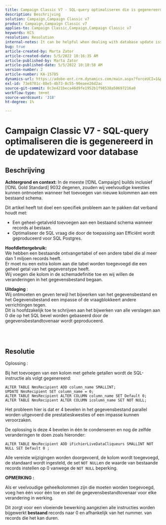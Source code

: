 ```yaml
---
title: Campaign Classic V7 - SQL-query optimaliseren die is gegenereerd in de updatewizard voor database
description: Beschrijving
solution: Campaign,Campaign Classic v7
product: Campaign,Campaign Classic v7
applies-to: Campaign Classic,Campaign,Campaign Classic v7
keywords: KCS
resolution: Resolution
internal-notes: It can be helpful when dealing with database update issues with big tables
bug: true
article-created-by: Marta Zator
article-created-date: 5/5/2022 10:16:35 AM
article-published-by: Marta Zator
article-published-date: 5/5/2022 10:18:58 AM
version-number: 2
article-number: KA-15785
dynamics-url: https://adobe-ent.crm.dynamics.com/main.aspx?forceUCI=1&pagetype=entityrecord&etn=knowledgearticle&id=e810bb6a-5ccc-ec11-a7b5-6045bd00dbbc
exl-id: 73e8701c-88e5-4b73-8c55-90eaee26d2ac
source-git-commit: 0c3e421beca46d9fe1952b1f98538a50697216a0
workflow-type: tm+mt
source-wordcount: '318'
ht-degree: 1%

---
```


# Campaign Classic V7 - SQL-query optimaliseren die is gegenereerd in de updatewizard voor database

## Beschrijving


<b>Achtergrond en context:</b>
In de meeste [!DNL Campaign] builds inclusief [!DNL Gold Standard] 9032 degenen, zouden wij veelvoudige kwesties kunnen ontmoeten wanneer het toevoegen van nieuwe kolommen aan een bestaand schema.

Dit artikel heeft tot doel een specifiek probleem aan te pakken dat verband houdt met:

- Een geheel-getalveld toevoegen aan een bestaand schema wanneer records al bestaan.
- Optimaliseer de SQL vraag die door de toepassing aan Efficiënt wordt geproduceerd voor SQL Postgres.


<b>Hoofdlettergebruik:</b> 
<br>We hebben een bestaande ontvangertabel of een andere tabel die al meer dan 1 miljoen records heeft.
<br>Er moet nu een extra kolom aan die tabel worden toegevoegd die een geheel getal van het gegevenstype heeft.
<br>Wij voegen die kolom in de schemadefinitie toe en wij willen de veranderingen in het gegevensbestand begaan.

<b>Uitdaging </b>:
<br>Wij ontmoeten en geven terwijl het bijwerken van het gegevensbestand en het Gegevensbestand een impasse of de vraagblokkeert andere verrichtingen tegen.
<br>Dit is hoofdzakelijk toe te schrijven aan het bijwerken van alle verslagen aan 0 die op het SQL bevel worden gebaseerd door de gegevensbestandtovenaar wordt geproduceerd.


<br> <br>

## Resolutie


Oplossing :

Bij het toevoegen van een kolom met gehele getallen wordt de SQL-instructie als volgt gegenereerd:

```
ALTER TABLE NmsRecipient ADD column_name SMALLINT;
UPDATE NmsRecipient SET column_name = 0;
ALTER TABLE NmsRecipient ALTER COLUMN column_name SET Default 0;
ALTER TABLE NmsRecipient ALTER COLUMN icolumn_name SET NOT NULL;
```

Het probleem hier is dat er 4 bevelen in het gegevensbestand parallel worden uitgevoerd die prestatieskwesties of een impasse kunnen veroorzaken.

De oplossing is deze 4 bevelen in één te condenseren en nog de zelfde veranderingen te doen zoals hieronder:

```
ALTER TABLE NmsRecipient ADD iFichierLiveDataCliqueurs SMALLINT NOT NULL SET Default 0 ;
```

Alle vereiste wijzigingen worden doorgevoerd, de kolom wordt toegevoegd, de standaard wordt ingesteld, de set `NOT NULL`en de waarde van bestaande records instellen op 0 vanwege de `NOT NULL` beperking.



<b>OPMERKING :</b>

Als er veelvoudige geheelkolommen zijn die moeten worden toegevoegd, voeg hen één voor één toe en stel de gegevensbestandtovenaar voor elke verandering in werking.

Dit zorgt voor een vloeiende bewerking aangezien alle instructies worden bijgewerkt <b>bestaand </b>records naar 0 en afhankelijk van het nummer. van records die het kan duren.
